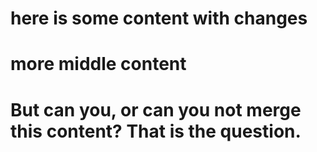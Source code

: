 # here is some content with changes

# more middle content

# But can you, or can you not merge this content? That is the question.
